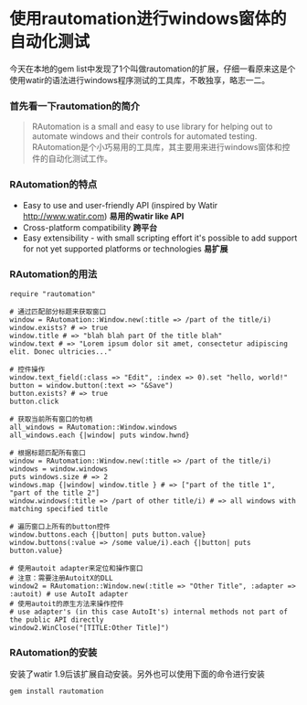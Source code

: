 使用rautomation进行windows窗体的自动化测试
==========================================

今天在本地的gem list中发现了1个叫做rautomation的扩展，仔细一看原来这是个使用watir的语法进行windows程序测试的工具库，不敢独享，略志一二。

### 首先看一下rautomation的简介

> RAutomation is a small and easy to use library for helping out to automate windows and their controls for automated testing.
> RAutomation是个小巧易用的工具库，其主要用来进行windows窗体和控件的自动化测试工作。

### RAutomation的特点

* Easy to use and user-friendly API (inspired by Watir http://www.watir.com) __易用的watir like API__
* Cross-platform compatibility __跨平台__
* Easy extensibility - with small scripting effort it's possible to add support for not yet supported platforms or technologies __易扩展__

### RAutomation的用法

    require "rautomation"
    
	# 通过匹配部分标题来获取窗口
    window = RAutomation::Window.new(:title => /part of the title/i)
    window.exists? # => true
    window.title # => "blah blah part Of the title blah"
    window.text # => "Lorem ipsum dolor sit amet, consectetur adipiscing elit. Donec ultricies..."
   
	# 控件操作
    window.text_field(:class => "Edit", :index => 0).set "hello, world!"
    button = window.button(:text => "&Save")
    button.exists? # => true
    button.click
    
    # 获取当前所有窗口的句柄
	all_windows = RAutomation::Window.windows
    all_windows.each {|window| puts window.hwnd}
    
	# 根据标题匹配所有窗口
    window = RAutomation::Window.new(:title => /part of the title/i)
    windows = window.windows
    puts windows.size # => 2
    windows.map {|window| window.title } # => ["part of the title 1", "part of the title 2"]
    window.windows(:title => /part of other title/i) # => all windows with matching specified title
    
	# 遍历窗口上所有的button控件
    window.buttons.each {|button| puts button.value}
    window.buttons(:value => /some value/i).each {|button| puts button.value}
    
	# 使用autoit adapter来定位和操作窗口
	# 注意：需要注册AutoitX的DLL
    window2 = RAutomation::Window.new(:title => "Other Title", :adapter => :autoit) # use AutoIt adapter
	# 使用autoit的原生方法来操作控件
    # use adapter's (in this case AutoIt's) internal methods not part of the public API directly
    window2.WinClose("[TITLE:Other Title]")

### RAutomation的安装
安装了watir 1.9后该扩展自动安装。另外也可以使用下面的命令进行安装

	gem install rautomation





